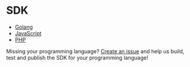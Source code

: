 # SDK

* [Golang](1-go.md)
* [JavaScript](2-js.md)
* [PHP](3-php.md)

Missing your programming language? [Create an issue](https://github.com/ory/hydra/issues) and help us build, test and publish the SDK for your programming language!


